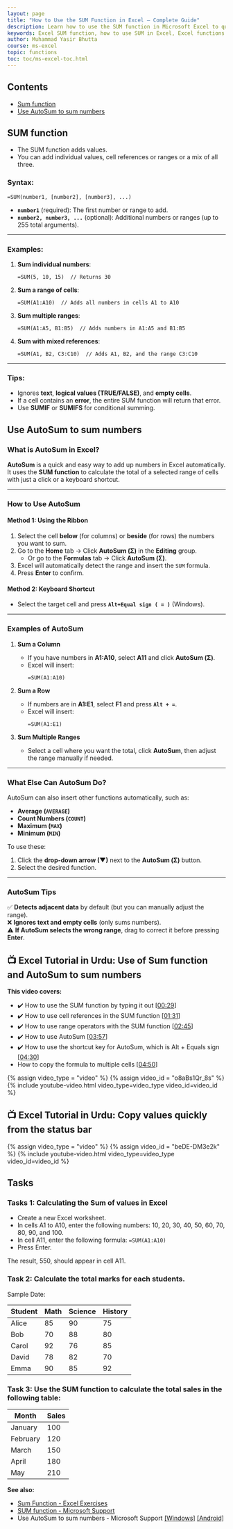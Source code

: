 ```yaml
---
layout: page
title: "How to Use the SUM Function in Excel – Complete Guide"
description: Learn how to use the SUM function in Microsoft Excel to quickly add values across cells, columns, or rows. Includes syntax, examples, and tips for efficient usage.
keywords: Excel SUM function, how to use SUM in Excel, Excel functions guide, Excel SUM formula, Excel add cells, Excel basics, Excel tutorials, Microsoft Excel functions, SUM formula examples
author: Muhammad Yasir Bhutta
course: ms-excel
topic: functions
toc: toc/ms-excel-toc.html
---
```


## Contents

- [Sum function](#sum-function)
- [Use AutoSum to sum numbers](#use-autosum-to-sum-numbers)

## SUM function

- The SUM function adds values. 
- You can add individual values, cell references or ranges or a mix of all three.

### **Syntax**:
```excel
=SUM(number1, [number2], [number3], ...)
```
- **`number1`** (required): The first number or range to add.
- **`number2, number3, ...`** (optional): Additional numbers or ranges (up to 255 total arguments).

---

### **Examples**:

1. **Sum individual numbers**:
   ```excel
   =SUM(5, 10, 15)  // Returns 30
   ```

2. **Sum a range of cells**:
   ```excel
   =SUM(A1:A10)  // Adds all numbers in cells A1 to A10
   ```

3. **Sum multiple ranges**:
   ```excel
   =SUM(A1:A5, B1:B5)  // Adds numbers in A1:A5 and B1:B5
   ```

4. **Sum with mixed references**:
   ```excel
   =SUM(A1, B2, C3:C10)  // Adds A1, B2, and the range C3:C10
   ```

---

### **Tips**:

- Ignores **text**, **logical values (TRUE/FALSE)**, and **empty cells**.
- If a cell contains an **error**, the entire SUM function will return that error.
- Use **SUMIF** or **SUMIFS** for conditional summing.

## Use AutoSum to sum numbers

### **What is AutoSum in Excel?**  
**AutoSum** is a quick and easy way to add up numbers in Excel automatically. It uses the **SUM function** to calculate the total of a selected range of cells with just a click or a keyboard shortcut.  

---

### **How to Use AutoSum**  
#### **Method 1: Using the Ribbon**  
1. Select the cell **below** (for columns) or **beside** (for rows) the numbers you want to sum.  
2. Go to the **Home** tab → Click **AutoSum (Σ)** in the **Editing** group.  
   - Or go to the **Formulas** tab → Click **AutoSum (Σ)**.  
3. Excel will automatically detect the range and insert the `SUM` formula.  
4. Press **Enter** to confirm.  

#### **Method 2: Keyboard Shortcut**  
- Select the target cell and press **`Alt+Equal sign ( = )`** (Windows).  

---

### **Examples of AutoSum**  
1. **Sum a Column**  
   - If you have numbers in **A1:A10**, select **A11** and click **AutoSum (Σ)**.  
   - Excel will insert:  
     ```excel
     =SUM(A1:A10)
     ```  

2. **Sum a Row**  
   - If numbers are in **A1:E1**, select **F1** and press **`Alt + =`**.  
   - Excel will insert:  
     ```excel
     =SUM(A1:E1)
     ```  

3. **Sum Multiple Ranges**  
   - Select a cell where you want the total, click **AutoSum**, then adjust the range manually if needed.  

---

### **What Else Can AutoSum Do?**  
AutoSum can also insert other functions automatically, such as:  
- **Average (`AVERAGE`)**  
- **Count Numbers (`COUNT`)**  
- **Maximum (`MAX`)**  
- **Minimum (`MIN`)**  

To use these:  
1. Click the **drop-down arrow (▼)** next to the **AutoSum (Σ)** button.  
2. Select the desired function.  

---

### **AutoSum Tips**  
✅ **Detects adjacent data** by default (but you can manually adjust the range).  
❌ **Ignores text and empty cells** (only sums numbers).  
⚠ **If AutoSum selects the wrong range**, drag to correct it before pressing **Enter**.  

## **📺 Excel Tutorial in Urdu: Use of Sum function and AutoSum to sum numbers**  
**This video covers:**  
* ✔️  How to use the SUM function by typing it out \[[00:29](http://www.youtube.com/watch?v=o8aBs1Qr_8s&t=29)\]
* ✔️ How to use cell references in the SUM function \[[01:31](http://www.youtube.com/watch?v=o8aBs1Qr_8s&t=91)\]
* ✔️ How to use range operators with the SUM function \[[02:45](http://www.youtube.com/watch?v=o8aBs1Qr_8s&t=165)\]
* ✔️ How to use AutoSum \[[03:57](http://www.youtube.com/watch?v=o8aBs1Qr_8s&t=237)\]
* ✔️ How to use the shortcut key for AutoSum, which is Alt + Equals sign \[[04:30](http://www.youtube.com/watch?v=o8aBs1Qr_8s&t=270)\]
* How to copy the formula to multiple cells \[[04:50](http://www.youtube.com/watch?v=o8aBs1Qr_8s&t=290)\]

{% assign video_type = "video" %}
{% assign video_id = "o8aBs1Qr_8s" %}
{% include youtube-video.html video_type=video_type video_id=video_id %}

## **📺 Excel Tutorial in Urdu: Copy values quickly from the status bar**

{% assign video_type = "video" %}
{% assign video_id = "beDE-DM3e2k" %}
{% include youtube-video.html video_type=video_type video_id=video_id %}

## Tasks

### **Tasks 1: Calculating the Sum of values in Excel**

- Create a new Excel worksheet.
- In cells A1 to A10, enter the following numbers: 10, 20, 30, 40, 50, 60, 70, 80, 90, and 100.
- In cell A11, enter the following formula: `=SUM(A1:A10)`
- Press Enter.

The result, 550, should appear in cell A11.

### **Task 2:** Calculate the total marks for each students.

Sample Date:

| Student | Math | Science | History |
|---------|------|---------|---------|
| Alice   | 85   | 90      | 75      |
| Bob     | 70   | 88      | 80      |
| Carol   | 92   | 76      | 85      |
| David   | 78   | 82      | 70      |
| Emma    | 90   | 85      | 92      |


### **Task 3:** Use the SUM function to calculate the total sales in the following table:

| Month    | Sales |
| -------- | ----- |
| January  | 100   |
| February | 120   |
| March    | 150   |
| April    | 180   |
| May      | 210   |

**See also:**

- [Sum Function - Excel Exercises](https://excelexercises.com/practice.html?lesson=1)
- [SUM function - Microsoft Support](https://support.microsoft.com/en-us/office/sum-function-043e1c7d-7726-4e80-8f32-07b23e057f89)
- Use AutoSum to sum numbers - Microsoft Support [[Windows]](https://support.microsoft.com/en-us/office/use-autosum-to-sum-numbers-543941e7-e783-44ef-8317-7d1bb85fe706) [[Android]](https://support.microsoft.com/en-us/office/use-autosum-to-sum-numbers-543941e7-e783-44ef-8317-7d1bb85fe706#ID0EBBF=Android)